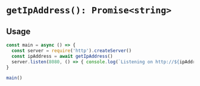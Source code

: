 # `getIpAddress(): Promise<string>`

## Usage

```js
const main = async () => {
  const server = require('http').createServer()
  const ipAddress = await getIpAddress()
  server.listen(8080, () => { console.log(`Listening on http://${ipAddress}:8080`) })
}

main()
```
